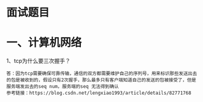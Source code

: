 # 面试题目

# 一、计算机网络

1、tcp为什么要三次握手？

```
答：因为tcp需要确保可靠传输，通信的双方都需要维护自己的序列号，用来标识那些发送出去的包是被收到的，假设只有2次握手，那么最多只有客户端知道自己的发送的包被接受了，但是服务端发出去的seq num，服务端的seq 无法得到确认
参考链接：https://blog.csdn.net/lengxiao1993/article/details/82771768
```

